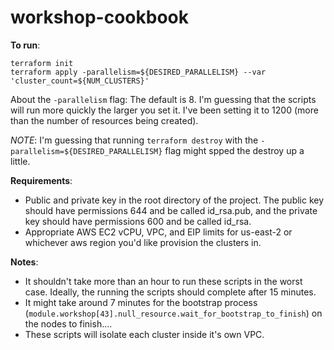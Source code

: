 # workshop-cookbook

**To run**: 
```
terraform init
terraform apply -parallelism=${DESIRED_PARALLELISM} --var 'cluster_count=${NUM_CLUSTERS}'
```

About the `-parallelism` flag: The default is 8. I'm guessing that the scripts will run more quickly the larger you set it. I've been setting it to 1200 (more than the number of resources being created). 

_NOTE_: I'm guessing that running `terraform destroy` with the `-parallelism=${DESIRED_PARALLELISM}` flag might spped the destroy up a little. 

**Requirements**:
- Public and private key in the root directory of the project. The public key should have permissions 644 and be called id_rsa.pub, and the private key should have permissions 600 and be called id_rsa. 
- Appropriate AWS EC2 vCPU, VPC, and EIP limits for us-east-2 or whichever aws region you'd like provision the clusters in. 

**Notes**: 
- It shouldn't take more than an hour to run these scripts in the worst case. Ideally, the running the scripts should complete after 15 minutes. 
- It might take around 7 minutes for the bootstrap process (`module.workshop[43].null_resource.wait_for_bootstrap_to_finish`) on the nodes to finish....
- These scripts will isolate each cluster inside it's own VPC. 
